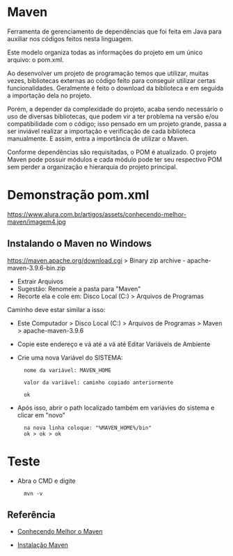 
# Maven

Ferramenta de gerenciamento de dependências que foi feita em Java para auxiliar nos códigos feitos nesta linguagem.

Este modelo organiza todas as informações do projeto em um único arquivo: o pom.xml.

Ao desenvolver um projeto de programação temos que utilizar, muitas vezes, bibliotecas externas ao código feito para conseguir utilizar certas funcionalidades. Geralmente é feito o download da biblioteca e em seguida a importação dela no projeto.

Porém, a depender da complexidade do projeto, acaba sendo necessário o uso de diversas bibliotecas, que podem vir a ter problema na versão e/ou compatibilidade com o código; isso pensado em um projeto grande, passa a ser inviável realizar a importação e verificação de cada biblioteca manualmente. E assim, entra a importância de utilizar o Maven.

Conforme dependências são requisitadas, o POM é atualizado. O projeto Maven pode possuir módulos e cada módulo pode ter seu respectivo POM sem perder a organização e hierarquia do projeto principal.

# Demonstração pom.xml
https://www.alura.com.br/artigos/assets/conhecendo-melhor-maven/imagem4.jpg



## Instalando o Maven no Windows

https://maven.apache.org/download.cgi > Binary zip archive - apache-maven-3.9.6-bin.zip


- Extrair Arquivos
- Sugestão: Renomeie a pasta para "Maven"
- Recorte ela e cole em: Disco Local (C:) > Arquivos de Programas

Caminho deve estar similar a isso: 

- Este Computador > Disco Local (C:) > Arquivos de Programas > Maven > apache-maven-3.9.6

- Copie este endereço e vá até a vá até Editar Variáveis de Ambiente

- Crie uma nova Variável do SISTEMA:

        nome da variável: MAVEN_HOME

        valor da variável: caminho copiado anteriormente
        
        ok

- Após isso, abrir o path localizado também em variávies do sistema e clicar em "novo"

        na nova linha coloque: "%MAVEN_HOME%/bin"
        ok > ok > ok

# Teste 
- Abra o CMD e digite

        mvn -v

## Referência

 - [Conhecendo Melhor o Maven](https://www.alura.com.br/artigos/conhecendo-melhor-maven)

 - [Instalação Maven](https://youtu.be/ggQa14MC2s0?si=Lusg8e9AEhSAMvfP)

